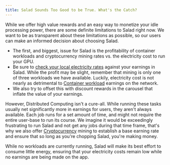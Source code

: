 ```yaml
---
title: Salad Sounds Too Good to be True. What's the Catch?
---
```


While we offer high value rewards and an easy way to monetize your idle processing power, there are some definite
limitations to Salad right now. We want to be as transparent about these limitations as possible, so our users can make
an informed decision about choosing Salad.

- The first, and biggest, issue for Salad is the profitability of container workloads and cryptocurrency mining rates
  vs. the electricity cost to run your GPU.
- Be sure to [check your local electricity rates](http://powertochoose.org/) against your earnings in Salad. While the
  profit may be slight, remember that mining is only one of three workloads we have available. Luckily, electricity cost
  is not nearly as detrimental to [Container workload](https://salad.com/blog/container-workloads/) earnings on the
  network.
- We also try to offset this with discount rewards in the carousel that inflate the value of your earnings.

However, Distributed Computing isn't a cure-all. While running these tasks usually net significantly more in earnings
for users, they aren't always available. Each job runs for a set amount of time, and might not require the entire
user-base to run its course. We imagine it would be exceedingly frustrating to run Salad and not get any jobs during
that time frame, that's why we also offer [Cryptocurrency](/docs/FAQ/Salad-App/80-what-miners-does-salad-currently-use)
mining to establish a base earning rate and ensure that so long as you're chopping Salad, you're making money.

While no workloads are currently running, Salad will make its best effort to consume little energy, ensuring that your
electricity costs remain low while no earnings are being made on the app.

